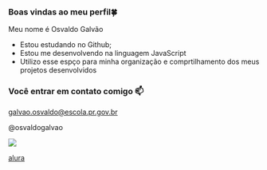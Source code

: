 ### Boas vindas ao meu perfil🍀

Meu nome é Osvaldo Galvão

- Estou estudando no Github;
- Estou me desenvolvendo na linguagem JavaScript
- Utilizo esse espço para minha organização e comprtilhamento dos meus projetos desenvolvidos

### Você entrar em contato comigo 📫

galvao.osvaldo@escola.pr.gov.br

@osvaldogalvao

![](https://media1.tenor.com/m/mCiM7CmGGI4AAAAC/naruto.gif)

  [alura](https://www.alura.com.br)
  


  


